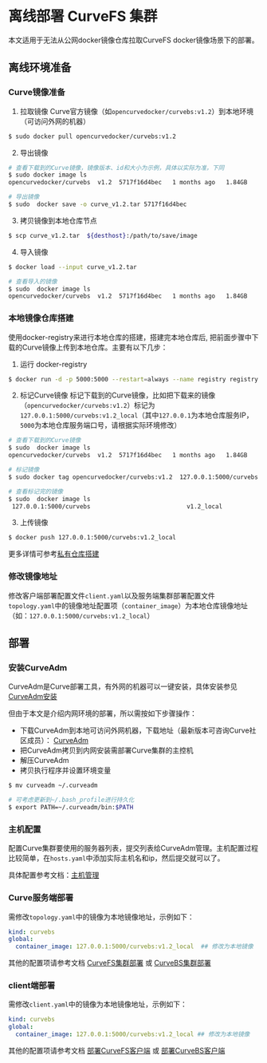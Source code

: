 # 离线部署 CurveFS 集群

本文适用于无法从公网docker镜像仓库拉取CurveFS docker镜像场景下的部署。

## 离线环境准备

### Curve镜像准备

1. 拉取镜像
Curve官方镜像（如`opencurvedocker/curvebs:v1.2`）到本地环境（可访问外网的机器）

```bash
$ sudo docker pull opencurvedocker/curvebs:v1.2
```

2. 导出镜像
```bash
# 查看下载到的Curve镜像，镜像版本、id和大小为示例，具体以实际为准，下同
$ sudo docker image ls
opencurvedocker/curvebs  v1.2  5717f16d4bec   1 months ago   1.84GB

# 导出镜像
$ sudo  docker save -o curve_v1.2.tar 5717f16d4bec
```

3. 拷贝镜像到本地仓库节点
```bash
$ scp curve_v1.2.tar  ${desthost}:/path/to/save/image
```

4. 导入镜像
```bash
$ docker load --input curve_v1.2.tar

# 查看导入的镜像
$ sudo  docker image ls 
opencurvedocker/curvebs  v1.2  5717f16d4bec   1 months ago   1.84GB
```

### 本地镜像仓库搭建

使用docker-registry来进行本地仓库的搭建，搭建完本地仓库后, 把前面步骤中下载的Curve镜像上传到本地仓库。主要有以下几步：

1. 运行 docker-registry
```bash
$ docker run -d -p 5000:5000 --restart=always --name registry registry
```

2. 标记Curve镜像
标记下载到的Curve镜像，比如把下载来的镜像（`opencurvedocker/curvebs:v1.2`）标记为`127.0.0.1:5000/curvebs:v1.2_local`（其中`127.0.0.1`为本地仓库服务IP，`5000`为本地仓库服务端口号，请根据实际环境修改）

```bash
# 查看下载到的Curve镜像
$ sudo  docker image ls 
opencurvedocker/curvebs  v1.2  5717f16d4bec   1 months ago   1.84GB

# 标记镜像
$ sudo docker tag opencurvedocker/curvebs:v1.2  127.0.0.1:5000/curvebs:v1.2_local

# 查看标记完的镜像
$ sudo  docker image ls
 127.0.0.1:5000/curvebs                           v1.2_local                       5717f16d4bec   13 months ago   1.84GB
```

3. 上传镜像
```bash
$ docker push 127.0.0.1:5000/curvebs:v1.2_local
```

更多详情可参考[私有仓库搭建](https://yeasy.gitbook.io/docker_practice/repository/registry)

### 修改镜像地址
修改客户端部署配置文件`client.yaml`以及服务端集群部署配置文件`topology.yaml`中的镜像地址配置项（`container_image`）为本地仓库镜像地址（如：`127.0.0.1:5000/curvebs:v1.2_local`）


## 部署
### 安装CurveAdm
CurveAdm是Curve部署工具，有外网的机器可以一键安装，具体安装参见[CurveAdm安装](https://github.com/opencurve/curveadm/wiki/install-curveadm#%E5%AE%89%E8%A3%85-curveadm)

但由于本文是介绍内网环境的部署，所以需按如下步骤操作：
- 下载CurveAdm到本地可访问外网机器，下载地址（最新版本可咨询Curve社区成员）： [CurveAdm](https://curveadm.nos-eastchina1.126.net/release/curveadm-v0.3.0.tar.gz) 
- 把CurveAdm拷贝到内网安装需部署Curve集群的主控机
- 解压CurveAdm
- 拷贝执行程序并设置环境变量

```bash
$ mv curveadm ~/.curveadm

# 可考虑更新到~/.bash_profile进行持久化
$ export PATH=~/.curveadm/bin:$PATH
```

### 主机配置

配置Curve集群要使用的服务器列表，提交列表给CurveAdm管理。主机配置过程比较简单，在`hosts.yaml`中添加实际主机名和ip，然后提交就可以了。

具体配置参考文档：[主机管理](https://github.com/opencurve/curveadm/wiki/hosts#%E4%B8%BB%E6%9C%BA%E9%85%8D%E7%BD%AE)

### Curve服务端部署

需修改`topology.yaml`中的镜像为本地镜像地址，示例如下：

```yaml
kind: curvebs
global:
  container_image: 127.0.0.1:5000/curvebs:v1.2_local  ## 修改为本地镜像
```
其他的配置项请参考文档 [CurveFS集群部署](https://github.com/opencurve/curveadm/wiki/curvefs-cluster-deployment) 或 [CurveBS集群部署](https://github.com/opencurve/curveadm/wiki/curvebs-cluster-deployment)

### client端部署
需修改`client.yaml`中的镜像为本地镜像地址，示例如下：
```yaml
kind: curvebs
global:
  container_image: 127.0.0.1:5000/curvebs:v1.2_local ## 修改为本地镜像
```

其他的配置项请参考文档 [部署CurveFS客户端](https://github.com/opencurve/curveadm/wiki/curvefs-client-deployment) 或 [部署CurveBS客户端](https://github.com/opencurve/curveadm/wiki/curvebs-client-deployment)
